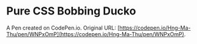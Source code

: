 # Pure CSS Bobbing Ducko

A Pen created on CodePen.io. Original URL: [https://codepen.io/Hng-Ma-Thu/pen/WNPxOmP](https://codepen.io/Hng-Ma-Thu/pen/WNPxOmP).

